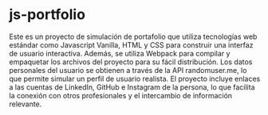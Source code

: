 # js-portfolio

Este es un proyecto de simulación de portafolio que utiliza tecnologías web estándar como Javascript Vanilla, HTML y CSS para construir una interfaz de usuario interactiva. Además, se utiliza Webpack para compilar y empaquetar los archivos del proyecto para su fácil distribución. Los datos personales del usuario se obtienen a través de la API randomuser.me, lo que permite simular un perfil de usuario realista. El proyecto incluye enlaces a las cuentas de LinkedIn, GitHub e Instagram de la persona, lo que facilita la conexión con otros profesionales y el intercambio de información relevante.
